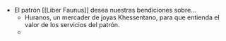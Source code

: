 - El patrón [[Liber Faunus]] desea nuestras bendiciones sobre...
	- Huranos, un mercader de joyas Khessentano, para que entienda el valor de los servicios del patrón.
	-